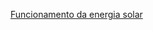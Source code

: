 [Funcionamento da energia solar](https://ofertasolar.com.br/tecnologia/como-funciona-energia-solar/)
